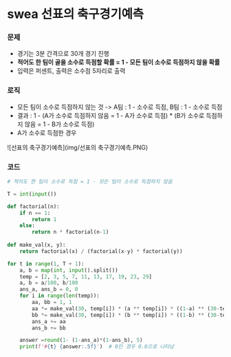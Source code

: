 # swea 선표의 축구경기예측



### **문제**

- 경기는 3분 간격으로 30개 경기 진행
- **적어도 한 팀이 골을 소수로 득점할 확률 = 1 - 모든 팀이 소수로 득점하지 않을 확률** 
- 입력은 퍼센트, 출력은 소수점 5자리로 출력

 

### **로직**

- 모든 팀이 소수로 득점하지 않는 것 -> A팀 : 1 - 소수로 득점, B팀 : 1 - 소수로 득점
- 결과 : 1 - (A가 소수로 득점하지 않음 = 1 - A가 소수로 득점) * (B가 소수로 득점하지 않음 = 1 - B가 소수로 득점)
- A가 소수로 득점한 경우

![선표의 축구경기예측](img/선표의 축구경기예측.PNG)

 

### **코드**

```python
# 적어도 한 팀이 소수로 득점 = 1 - 모든 팀이 소수로 득점하지 않음

T = int(input())

def factorial(n):
    if n == 1:
        return 1
    else: 
        return n * factorial(n-1)
 
def make_val(x, y):
    return factorial(x) / (factorial(x-y) * factorial(y))

for t in range(1, T + 1):
    a, b = map(int, input().split())
    temp = [2, 3, 5, 7, 11, 13, 17, 19, 23, 29]
    a, b = a/100, b/100
    ans_a, ans_b = 0, 0
    for i in range(len(temp)):
        aa, bb = 1, 1
        aa *= make_val(30, temp[i]) * (a ** temp[i]) * ((1-a) ** (30-temp[i]))
        bb *= make_val(30, temp[i]) * (b ** temp[i]) * ((1-b) ** (30-temp[i]))
        ans_a += aa
        ans_b += bb

    answer =round(1- (1-ans_a)*(1-ans_b), 5)
    print(f'#{t} {answer:.5f}')  # 0인 경우 0.0으로 나타남
```

